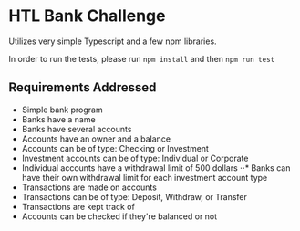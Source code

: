 HTL Bank Challenge
==================

Utilizes very simple Typescript and a few npm libraries.

In order to run the tests, please run `npm install` and then `npm run test`

Requirements Addressed
----------------------

* Simple bank program
* Banks have a name
* Banks have several accounts
* Accounts have an owner and a balance
* Accounts can be of type: Checking or Investment
* Investment accounts can be of type: Individual or Corporate
* Individual accounts have a withdrawal limit of 500 dollars
⋅⋅* Banks can have their own withdrawal limit for each investment account type
* Transactions are made on accounts
* Transactions can be of type: Deposit, Withdraw, or Transfer
* Transactions are kept track of
* Accounts can be checked if they're balanced or not
